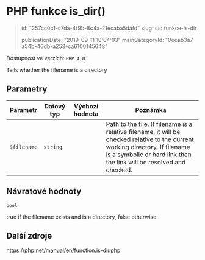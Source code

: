 PHP funkce is_dir()
===================

> id: "257cc0c1-c7da-4f9b-8c4a-21ecaba5dafd"
> slug:
> 	cs: funkce-is-dir
> 
> publicationDate: "2019-09-11 10:04:03"
> mainCategoryId: "0eeab3a7-a54b-46db-a253-ca6100145648"

Dostupnost ve verzích: `PHP 4.0`

Tells whether the filename is a directory


Parametry
--------------

| Parametr | Datový typ | Výchozí hodnota | Poznámka |
|-----|-----|-----|-----|
| `$filename` | `string` |  | Path to the file. If filename is a relative filename, it will be checked relative to the current working directory. If filename is a symbolic or hard link then the link will be resolved and checked. |


Návratové hodnoty
----------------

`bool`

true if the filename exists and is a directory, false
otherwise.

Další zdroje
------------

https://php.net/manual/en/function.is-dir.php
